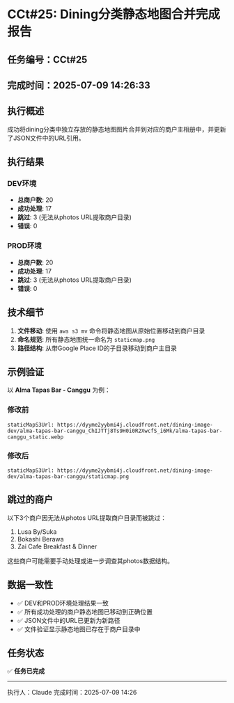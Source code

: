 # CCt#25: Dining分类静态地图合并完成报告

## 任务编号：CCt#25
## 完成时间：2025-07-09 14:26:33

## 执行概述

成功将dining分类中独立存放的静态地图图片合并到对应的商户主相册中，并更新了JSON文件中的URL引用。

## 执行结果

### DEV环境
- **总商户数**: 20
- **成功处理**: 17
- **跳过**: 3 (无法从photos URL提取商户目录)
- **错误**: 0

### PROD环境  
- **总商户数**: 20
- **成功处理**: 17
- **跳过**: 3 (无法从photos URL提取商户目录)
- **错误**: 0

## 技术细节

1. **文件移动**: 使用 `aws s3 mv` 命令将静态地图从原始位置移动到商户目录
2. **命名规范**: 所有静态地图统一命名为 `staticmap.png`
3. **路径结构**: 从带Google Place ID的子目录移动到商户主目录

## 示例验证

以 **Alma Tapas Bar - Canggu** 为例：

### 修改前
```
staticMapS3Url: https://dyyme2yybmi4j.cloudfront.net/dining-image-dev/alma-tapas-bar-canggu_ChIJTTj8Ts9H0i0R2XwcfS_i6Mk/alma-tapas-bar-canggu_static.webp
```

### 修改后
```
staticMapS3Url: https://dyyme2yybmi4j.cloudfront.net/dining-image-dev/alma-tapas-bar-canggu/staticmap.png
```

## 跳过的商户

以下3个商户因无法从photos URL提取商户目录而被跳过：
1. Lusa By/Suka
2. Bokashi Berawa  
3. Zai Cafe Breakfast & Dinner

这些商户可能需要手动处理或进一步调查其photos数据结构。

## 数据一致性

- ✅ DEV和PROD环境处理结果一致
- ✅ 所有成功处理的商户静态地图已移动到正确位置
- ✅ JSON文件中的URL已更新为新路径
- ✅ 文件验证显示静态地图已存在于商户目录中

## 任务状态

✅ **任务已完成**

---
执行人：Claude
完成时间：2025-07-09 14:26